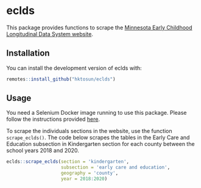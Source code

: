 
<!-- README.md is generated from README.Rmd. Please edit that file -->

# eclds

<!-- badges: start -->
<!-- badges: end -->

This package provides functions to scrape the [Minnesota Early Childhood
Longitudinal Data System website](http://eclds.mn.gov/).

## Installation

You can install the development version of eclds with:

``` r
remotes::install_github("hktosun/eclds")
```

## Usage

You need a Selenium Docker image running to use this package. Please
follow the instructions provided
[here](https://docs.ropensci.org/RSelenium/articles/docker.html).

To scrape the individuals sections in the website, use the function
`scrape_eclds()`. The code below scrapes the tables in the Early Care
and Education subsection in Kindergarten section for each county between
the school years 2018 and 2020.

``` r
eclds::scrape_eclds(section = 'kindergarten', 
                    subsection = 'early care and education', 
                    geography = 'county', 
                    year = 2018:2020)
```
